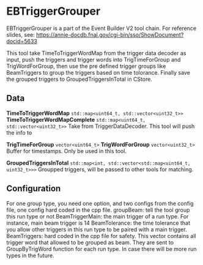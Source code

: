 # EBTriggerGrouper

EBTriggerGrouper is a part of the Event Builder V2 tool chain.
For reference slides, see:
https://annie-docdb.fnal.gov/cgi-bin/sso/ShowDocument?docid=5633


This tool take TimeToTriggerWordMap from the trigger data decoder as input, push the triggers and trigger words into TrigTimeForGroup and TrigWordForGroup, then use the pre defined trigger groups like BeamTriggers to group the triggers based on time tolorance. Finally save the grouped triggers to GroupedTriggersInTotal in CStore.

## Data

**TimeToTriggerWordMap** `std::map<uint64_t, std::vector<uint32_t>>`
**TimeToTriggerWordMapComplete** `std::map<uint64_t, std::vector<uint32_t>>`
Take from TriggerDataDecoder. This tool will push the info to 

**TrigTimeForGroup** `vector<uint64_t>`
**TrigWordForGroup** `vector<uint32_t>`
Buffer for timestamps. Only be used in this tool.


**GroupedTriggersInTotal** `std::map<int, std::vector<std::map<uint64_t, uint32_t>>>`
Groupped triggers, will be passed to other tools for matching.

## Configuration
For one group type, you need one option, and two configs from the config file, one config hard coded in the cpp file.
groupBeam: tell the tool group this run type or not
BeamTriggerMain: the main trigger of a run type. For instance, main beam trigger is 14
BeamTolerance: the time tolerance that you allow other triggers in this run type to be paired with a main trigger.
BeamTriggers: hard coded in the cpp file for safety. This vector contains all trigger word that allowed to be grouped as beam.
They are sent to GroupByTrigWord function for each run type. In case there will be more run types in the future.


